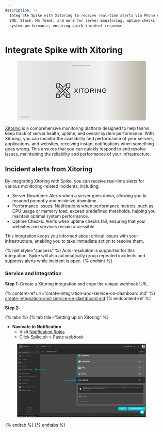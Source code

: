```yaml
---
description: >-
  Integrate Spike with Xitoring to receive real-time alerts via Phone calls,
  SMS, Slack, MS Teams, and more for server monitoring, uptime checks, and
  system performance, ensuring quick incident response
---
```


# Integrate Spike with Xitoring

<figure><img src="../.gitbook/assets/xitoring integration.png" alt=""><figcaption></figcaption></figure>

[Xitoring](https://xitoring.com) is a comprehensive monitoring platform designed to help teams keep track of server health, uptime, and overall system performance. With Xitoring, you can monitor the availability and performance of your servers, applications, and websites, receiving instant notifications when something goes wrong. This ensures that you can quickly respond to and resolve issues, maintaining the reliability and performance of your infrastructure.

## Incident alerts from Xitoring

By integrating Xitoring with Spike, you can receive real-time alerts for various monitoring-related incidents, including:

* Server Downtime: Alerts when a server goes down, allowing you to respond promptly and minimize downtime.
* Performance Issues: Notifications when performance metrics, such as CPU usage or memory load, exceed predefined thresholds, helping you maintain optimal system performance.
* Uptime Checks: Alerts when uptime checks fail, ensuring that your websites and services remain accessible.

This integration keeps you informed about critical issues with your infrastructure, enabling you to take immediate action to resolve them.

{% hint style="success" %}
Auto-resolution is supported for this integration. Spike will also automatically group repeated incidents and suppress alerts while incident is open.
{% endhint %}

### Service and Integration

**Step 1:** Create a Xitoring integration and copy the unique webhook URL.

{% content-ref url="create-integration-and-service-on-dashboard.md" %}
[create-integration-and-service-on-dashboard.md](create-integration-and-service-on-dashboard.md)
{% endcontent-ref %}

**Step 2:**

{% tabs %}
{% tab title="Setting up on Xitoring" %}
* **Navivate to Notification**
  * Visit [Notification Roles](https://app.xitoring.com/ui/notificationRoles)
  * Click Spike.sh > Paste webhook

<figure><img src="../.gitbook/assets/xitoring-spike.png" alt="Spike.sh on Xitoring"><figcaption></figcaption></figure>
{% endtab %}
{% endtabs %}
